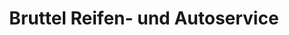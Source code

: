---
title: "Bruttel Reifen- und Autoservice"
url: /gottmadingen/bruttel-reifen-und-autoservice/
shop: Autowerkstatt
---